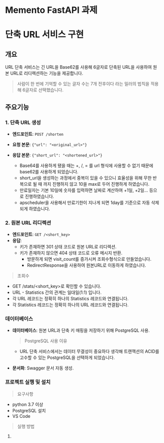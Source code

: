 # Memento FastAPI 과제

# 단축 URL 서비스 구현

## 개요
URL 단축 서비스는 긴 URL을 Base62를 사용해 6글자로 단축된 URL을 사용하여 원본 URL로 리디렉션하는 기능을 제공합니다.
> 사람이 한 번에 기억할 수 있는 글자 수는 7개 전후이다 라는 밀러의 법칙을 적용해 6글자로 선택했습니다.

## 주요기능

### 1. 단축 URL 생성
- **엔드포인트**: `POST /shorten`
- **요청 본문**: `{"url": "<original_url>"}`
- **응답 본문**: `{"short_url": "<shortened_url>"}`

    - Base64를 사용하게 됐을 때는 +, /, = 를 url 형식에 사용할 수 없기 때문에 base62를 사용하게 되었습니다. 
    - short_url을 생성하는 과정에서 중복이 있을 수 있으니 효율성을 위해 무한 반복으로 될 때 까지 진행하지 않고 10을 max로 두어 진행하게 하였습니다.
    - 만료일자는 기본 10일에 숫자를 입력하면 날짜로 계산하여 +1일, +2일... 등으로 진행하였습니다.
    - apscheduler을 사용해서 만료기한이 지나게 되면 1day를 기준으로 자동 삭제되게 하였습니다. 


### 2. 원본 URL 리디렉션
- **엔드포인트**: `GET /<short_key>`
- **응답**:
  - 키가 존재하면 301 상태 코드로 원본 URL로 리디렉션.
  - 키가 존재하지 않으면 404 상태 코드로 오류 메시지 반환.
    - 방문하게 되면 visit_count를 증가시켜 조회수형식으로 만들었습니다.
    - RedirectResponse을 사용하여 원본URL로 이동하게 하였습니다.

> 조회수
- GET /stats/<short_key>로 확인할 수 있습니다.
- URL - Statistics 간의 관계는 일대일(1:1) 입니다.
- 각 URL 레코드는 정확히 하나의 Statistics 레코드와 연결됩니다.
- 각 Statistics 레코드는 정확히 하나의 URL 레코드와 연결됩니다.

### 데이터베이스
- **데이터베이스**: 원본 URL과 단축 키 매핑을 저장하기 위해 PostgreSQL 사용.
    > PostgreSQL 사용 이유
    - URL 단축 서비스에서는 데이터 무결성이 중요하다 생각해 트랜잭션의 ACID를 고수할 수 있는 PostgreSQL을 선택하게 되었습니다. 

- **문서화**: Swagger 문서 자동 생성.


### 프로젝트 실행 및 설치

> 요구사항
- python 3.7 이상
- PostgreSQL 설치
- VS Code

> 실행 방법
1. 